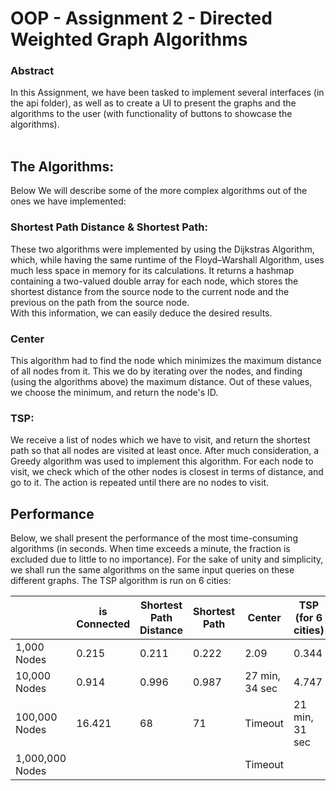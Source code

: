 # OOP - Assignment 2 - Directed Weighted Graph Algorithms

### Abstract
In this Assignment, we have been tasked to implement several interfaces (in the api folder),
as well as to create a UI to present the graphs and the algorithms to the user (with 
functionality of buttons to showcase the algorithms).
<br><br>

## The Algorithms:
Below We will describe some of the more complex algorithms out of the ones we have 
implemented:
### Shortest Path Distance & Shortest Path:
These two algorithms were implemented by using the Dijkstras Algorithm, which, while having 
the same runtime of the Floyd–Warshall Algorithm, uses much less space in memory for its 
calculations. It returns a hashmap containing a two-valued double array for each node, 
which stores the shortest distance from the source node to the current node and the previous
on the path from the source node.<br>
With this information, we can easily deduce the desired results.

### Center
This algorithm had to find the node which minimizes the maximum distance of all nodes from it.
This we do by iterating over the nodes, and finding (using the algorithms above) the maximum 
distance. Out of these values, we choose the minimum, and return the node's ID.

### TSP:
We receive a list of nodes which we have to visit, and return the shortest path so that all
nodes are visited at least once. After much consideration, a Greedy algorithm was used to
implement this algorithm. For each node to visit, we check which of the other nodes is closest
in terms of distance, and go to it. The action is repeated until there are no nodes to visit.

## Performance
Below, we shall present the performance of the most time-consuming algorithms (in seconds. When 
time exceeds a minute, the fraction is excluded due to little to no importance).
For the sake of unity and simplicity, we shall run the same algorithms on the same input queries on 
these different graphs. The TSP algorithm is run on 6 cities:

|                        | is Connected           | Shortest Path Distance | Shortest Path      | Center         | TSP (for 6 cities) |
| ---------------------- | ---------------------- | ---------------------- | ------------------ | -------------- | ------------------ |
| 1,000 Nodes            | 0.215                  | 0.211                  | 0.222              | 2.09           | 0.344              |
| 10,000 Nodes           | 0.914                  | 0.996                  | 0.987              | 27 min, 34 sec | 4.747              |
| 100,000 Nodes          | 16.421                 | 68                     | 71                 | Timeout        | 21 min, 31 sec     |
| 1,000,000 Nodes        |                        |                        |                    | Timeout        |                    |